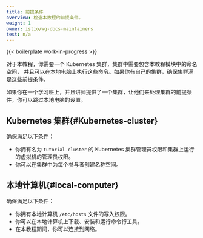 ```yaml
---
title: 前提条件
overview: 检查本教程的前提条件。
weight: 1
owner: istio/wg-docs-maintainers
test: n/a
---
```


{{< boilerplate work-in-progress >}}

对于本教程，你需要一个 Kubernetes 集群，集群中需要包含本教程模块中的命名空间，
并且可以在本地电脑上执行这些命令。如果你有自己的集群，确保集群满足这些前提条件。

如果你在一个学习班上，并且讲师提供了一个集群，让他们来处理集群的前提条件，你可以跳过本地电脑的设置。

## Kubernetes 集群{#Kubernetes-cluster}

确保满足以下条件：

- 你拥有名为 `tutorial-cluster` 的 Kubernetes 集群管理员权限和集群上运行的虚拟机的管理员权限。
- 你可以在集群中为每个参与者创建名称空间。

## 本地计算机{#local-computer}

确保满足以下条件：

- 你拥有本地计算机 `/etc/hosts` 文件的写入权限。
- 你可以在本地计算机上下载、安装和运行命令行工具。
- 在本教程期间，你可以连接到网络。
